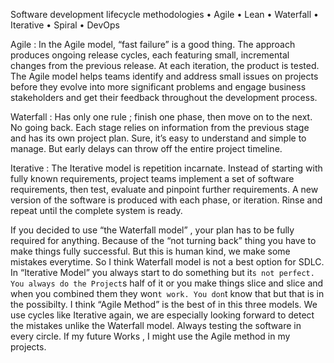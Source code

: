 Software development lifecycle methodologies
•	Agile
•	Lean
•	Waterfall
•	Iterative
•	Spiral
•	DevOps

Agile :
In the Agile model, “fast failure” is a good thing. 
The approach produces ongoing release cycles, each featuring small, incremental changes from the previous release. 
At each iteration, the product is tested. The Agile model helps teams identify and address small issues on projects before they evolve into more significant problems 
and engage business stakeholders and get their feedback throughout the development process.

Waterfall :
Has only one rule ; finish one phase, then move on to the next. No going back. 
Each stage relies on information from the previous stage and has its own project plan. 
Sure, it’s easy to understand and simple to manage. But early delays can throw off the entire project timeline.

Iterative :
The Iterative model is repetition incarnate. 
Instead of starting with fully known requirements, project teams implement a set of software requirements, then test, evaluate and pinpoint further requirements.
A new version of the software is produced with each phase, or iteration. Rinse and repeat until the complete system is ready.

If you decided to use “the Waterfall model” , your plan has to be fully required for anything. 
Because of the “not turning back” thing you have to make things fully successful. But this is human kind, we make some mistakes everytime. 
So I think Waterfall model is not a best option for SDLC. 
In “Iterative Model” you always start to do something but it`s not perfect. 
You always do the Project`s half of it or you make things slice and slice and when you combined them they won`t work. You don`t know that but that is in the possibilty. 
I think “Agile Method” is the best of in this three models. We use cycles like Iterative again, we are especially looking forward to detect the mistakes unlike the Waterfall model. 
Always testing the software in every circle. If my future Works , I might use the Agile method in my projects.

